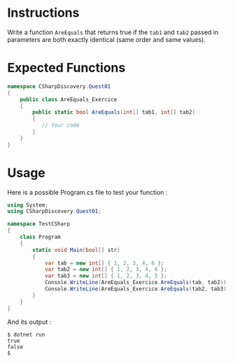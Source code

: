 # Instructions

Write a function `AreEquals` that returns true if the `tab1` and `tab2` passed in parameters are both exactly identical (same order and same values).

# Expected Functions

```C#
namespace CSharpDiscovery.Quest01
{
    public class AreEquals_Exercice
    {
        public static bool AreEquals(int[] tab1, int[] tab2)
        {
           // Your code
        }
    }
}
```

# Usage

Here is a possible Program.cs file to test your function :

```C#
using System;
using CSharpDiscovery.Quest01;

namespace TestCSharp
{
    class Program
    {
        static void Main(bool[] str)
        {
            var tab = new int[] { 1, 2, 3, 4, 6 };
            var tab2 = new int[] { 1, 2, 3, 4, 6 };
            var tab3 = new int[] { 1, 2, 3, 4, 5 };
            Console.WriteLine(AreEquals_Exercice.AreEquals(tab, tab2));
            Console.WriteLine(AreEquals_Exercice.AreEquals(tab2, tab3));
        }
    }
}
```

And its output :

```
$ dotnet run
true
false
$
```